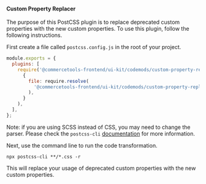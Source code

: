 #### Custom Property Replacer

The purpose of this PostCSS plugin is to replace deprecated custom properties with the new custom properties. To use this plugin, follow the following instructions.

First create a file called `postcss.config.js` in the root of your project.

```js
module.exports = {
  plugins: [
    require('@commercetools-frontend/ui-kit/codemods/custom-property-replacer')(
      {
        file: require.resolve(
          '@commercetools-frontend/ui-kit/codemods/custom-property-replacer/v10/variable-mapping.json'
        ),
      }
    ),
  ],
};
```

Note: if you are using SCSS instead of CSS, you may need to change the parser. Please check the `postcss-cli` [documentation](https://github.com/postcss/postcss-cli) for more information.

Next, use the command line to run the code transformation.

`npx postcss-cli **/*.css -r`

This will replace your usage of deprecated custom properties with the new custom properties.
